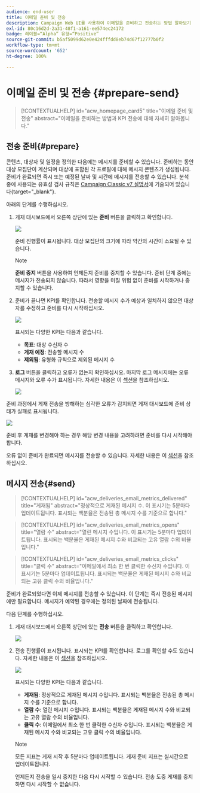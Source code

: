 ```yaml
---
audience: end-user
title: 이메일 준비 및 전송
description: Campaign Web UI를 사용하여 이메일을 준비하고 전송하는 방법 알아보기
exl-id: 80c16d2d-2a31-48f1-a161-ee574ec24172
badge: 레이블=“Alpha” 유형=“Positive”
source-git-commit: b5af5099d62e0e424fffdd8eb74d67f12777b0f2
workflow-type: tm+mt
source-wordcount: '652'
ht-degree: 100%

---
```



# 이메일 준비 및 전송 {#prepare-send}

>[!CONTEXTUALHELP]
>id="acw_homepage_card5"
>title="이메일 준비 및 전송"
>abstract="이메일을 준비하는 방법과 KPI 전송에 대해 자세히 알아봅니다."

<!--

	show how to prepare and send the email + the live kpis in the dashboard

like acc when preparation, target calculated then send
real time KPIs, not in AJO. similar to ACS.
exclusion logs, causes
-->

<!--
send also KPIs
-->

## 전송 준비{#prepare}

콘텐츠, 대상자 및 일정을 정의한 다음에는 메시지를 준비할 수 있습니다. 준비하는 동안 대상 모집단이 계산되며 대상에 포함된 각 프로필에 대해 메시지 콘텐츠가 생성됩니다. 준비가 완료되면 즉시 또는 예정된 날짜 및 시간에 메시지를 전송할 수 있습니다. 분석 중에 사용되는 유효성 검사 규칙은 [Campaign Classic v7 설명서](https://experienceleague.adobe.com/docs/campaign-classic/using/sending-messages/key-steps-when-creating-a-delivery/steps-validating-the-delivery.html#validation-process-with-typologies)에 기술되어 있습니다{target="_blank"}.

아래의 단계를 수행하십시오.

1. 게재 대시보드에서 오른쪽 상단에 있는 **준비** 버튼을 클릭하고 확인합니다.

   ![](assets/prepare.png)

   준비 진행률이 표시됩니다. 대상 모집단의 크기에 따라 약간의 시간이 소요될 수 있습니다.

   >[!NOTE]
   >
   >**준비 중지** 버튼을 사용하여 언제든지 준비를 중지할 수 있습니다. 준비 단계 중에는 메시지가 전송되지 않습니다. 따라서 영향을 미칠 위험 없이 준비를 시작하거나 중지할 수 있습니다.

1. 준비가 끝나면 KPI를 확인합니다. 전송할 메시지 수가 예상과 일치하지 않으면 대상자를 수정하고 준비를 다시 시작하십시오.

   ![](assets/prepare2.png)

   표시되는 다양한 KPI는 다음과 같습니다.

   * **목표**: 대상 수신자 수
   * **게재 예정**: 전송할 메시지 수
   * **제외됨**: 유형화 규칙으로 제외된 메시지 수

1. **로그** 버튼을 클릭하고 오류가 없는지 확인하십시오. 마지막 로그 메시지에는 오류 메시지와 오류 수가 표시됩니다. 자세한 내용은 이 [섹션](delivery-logs.md)을 참조하십시오.

   ![](assets/prepare-logs.png)

준비 과정에서 게재 전송을 방해하는 심각한 오류가 감지되면 게재 대시보드에 준비 상태가 실패로 표시됩니다.

![](assets/prepare-error.png)

준비 후 게재를 변경해야 하는 경우 해당 변경 내용을 고려하려면 준비를 다시 시작해야 합니다.

오류 없이 준비가 완료되면 메시지를 전송할 수 있습니다. 자세한 내용은 이 [섹션](#send)을 참조하십시오.

## 메시지 전송{#send}

>[!CONTEXTUALHELP]
>id="acw_deliveries_email_metrics_delivered"
>title="게재됨"
>abstract="정상적으로 게재된 메시지 수. 이 표시기는 5분마다 업데이트됩니다. 표시되는 백분율은 전송된 총 메시지 수를 기준으로 합니다."

>[!CONTEXTUALHELP]
>id="acw_deliveries_email_metrics_opens"
>title="열람 수"
>abstract="열린 메시지 수입니다. 이 표시기는 5분마다 업데이트됩니다. 표시되는 백분율은 게재된 메시지 수와 비교되는 고유 열람 수의 비율입니다."

>[!CONTEXTUALHELP]
>id="acw_deliveries_email_metrics_clicks"
>title="클릭 수"
>abstract="이메일에서 최소 한 번 클릭한 수신자 수입니다. 이 표시기는 5분마다 업데이트됩니다. 표시되는 백분율은 게재된 메시지 수와 비교되는 고유 클릭 수의 비율입니다."


준비가 완료되었다면 이제 메시지를 전송할 수 있습니다. 이 단계는 즉시 전송된 메시지에만 필요합니다. 메시지가 예약된 경우에는 정의된 날짜에 전송됩니다.

다음 단계를 수행하십시오.

1. 게재 대시보드에서 오른쪽 상단에 있는 **전송** 버튼을 클릭하고 확인합니다.

   ![](assets/send.png)

1. 전송 진행률이 표시됩니다. 표시되는 KPI를 확인합니다. 로그를 확인할 수도 있습니다. 자세한 내용은 이 [섹션](delivery-logs.md)을 참조하십시오.

   ![](assets/send2.png)

   표시되는 다양한 KPI는 다음과 같습니다.

   * **게재됨**: 정상적으로 게재된 메시지 수입니다. 표시되는 백분율은 전송된 총 메시지 수를 기준으로 합니다.
   * **열람 수**: 열린 메시지 수입니다. 표시되는 백분율은 게재된 메시지 수와 비교되는 고유 열람 수의 비율입니다.
   * **클릭 수**: 이메일에서 최소 한 번 클릭한 수신자 수입니다. 표시되는 백분율은 게재된 메시지 수와 비교되는 고유 클릭 수의 비율입니다.

   >[!NOTE]
   >
   >모든 지표는 게재 시작 후 5분마다 업데이트됩니다. 게재 준비 지표는 실시간으로 업데이트됩니다.

   언제든지 전송을 일시 중지한 다음 다시 시작할 수 있습니다. 전송 도중 게재를 중지하면 다시 시작할 수 없습니다.
